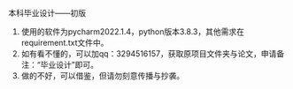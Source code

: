 本科毕业设计——初版
1. 使用的软件为pycharm2022.1.4，python版本3.8.3，其他需求在requirement.txt文件中。
2. 如有看不懂的，可以加qq：3294516157，获取原项目文件夹与论文，申请备注：“毕业设计”即可。
3. 做的不好，可以借鉴，但请勿刻意传播与抄袭。
